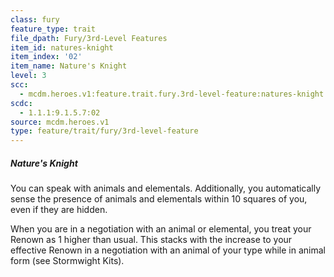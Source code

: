 ```yaml
---
class: fury
feature_type: trait
file_dpath: Fury/3rd-Level Features
item_id: natures-knight
item_index: '02'
item_name: Nature's Knight
level: 3
scc:
  - mcdm.heroes.v1:feature.trait.fury.3rd-level-feature:natures-knight
scdc:
  - 1.1.1:9.1.5.7:02
source: mcdm.heroes.v1
type: feature/trait/fury/3rd-level-feature
---
```


##### Nature's Knight

You can speak with animals and elementals. Additionally, you automatically sense the presence of animals and elementals within 10 squares of you, even if they are hidden.

When you are in a negotiation with an animal or elemental, you treat your Renown as 1 higher than usual. This stacks with the increase to your effective Renown in a negotiation with an animal of your type while in animal form (see Stormwight Kits).
